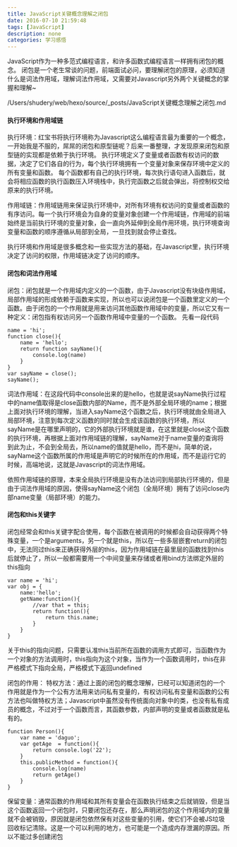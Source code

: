 ```yaml
---
title: JavaScript关键概念理解之闭包
date: 2016-07-10 21:59:48
tags: [JavaScript]
description: none
categories: 学习感悟
---
```


JavaScript作为一种多范式编程语言，和许多函数式编程语言一样拥有闭包的概念。
闭包是一个老生常谈的问题，前端面试必问，要理解闭包的原理，必须知道什么是词法作用域，理解词法作用域，又需要对Javascript另外两个关键概念的掌握和理解~

<!--more-->
/Users/shudery/web/hexo/source/_posts/JavaScript关键概念理解之闭包.md
#### 执行环境和作用域链
执行环境：红宝书将执行环境称为Javascript这么编程语言最为重要的一个概念，一开始我是不服的，屌屌的闭包和原型链呢？后来一番整理，才发现原来闭包和原型链的实现都是依赖于执行环境。
执行环境定义了变量或者函数有权访问的数据，决定了它们各自的行为，每个执行环境拥有一个变量对象来保存环境中定义的所有变量和函数。
每个函数都有自己的执行环境，每次执行语句进入函数后，就会将相应函数的执行函数压入环境栈中，执行完函数之后就会弹出，将控制权交给原来的执行环境。

作用域链：作用域链用来保证执行环境中，对所有环境有权访问的变量或者函数的有序访问。每一个执行环境会为自身的变量对象创建一个作用域链，作用域的前端始终是当前执行环境的变量对象，会一直向外延伸到全局作用环境，执行环境查询变量和函数的顺序遵循从局部到全局，一旦找到就会停止查找。

执行环境和作用域是很多概念和一些实现方法的基础，在Javascript里，执行环境决定了访问的权限，作用域链决定了访问的顺序。

#### 闭包和词法作用域
闭包：闭包就是一个作用域内定义的一个函数，由于Javascript没有块级作用域，局部作用域的形成依赖于函数来实现，所以也可以说闭包是一个函数里定义的一个函数。由于闭包的一个作用就是用来访问其他函数作用域中的变量，所以它又有一种定义：闭包指有权访问另一个函数作用域中变量的一个函数。
先看一段代码
```
name = 'hi';
function close(){
    name = 'hello';
    return function sayName(){
        console.log(name)
    }
}
var sayName = close();
sayName();
```
词法作用域：在这段代码中console出来的是hello，也就是说sayName执行过程中的name值取得是close函数内部的Name，而不是外部全局环境的name；根据上面对执行环境的理解，当进入sayName这个函数之后，执行环境就由全局进入局部环境，注意到每次定义函数的同时就会生成该函数的执行环境，所以sayName是在哪里声明的，它的外部执行环境就是谁，在这里就是close这个函数的执行环境，再根据上面对作用域链的理解，sayName对于name变量的查询将到此为止，不会到全局去，所以name的值就是hello，而不是hi，简单的说，sayName这个函数所属的作用域是声明它的时候所在的作用域，而不是运行它的时候，高端地说，这就是Javascript的词法作用域。

依照作用域链的原理，本来全局执行环境是没有办法访问到局部执行环境的，但是由于词法作用域的原因，使得sayName这个闭包（全局环境）拥有了访问close内部name变量（局部环境）的能力。

#### 闭包和this关键字
闭包经常会和this关键字配合使用，每个函数在被调用的时候都会自动获得两个特殊变量，一个是arguments，另一个就是this，所以在一些多层嵌套return的闭包中，无法同过this来正确获得外层的this，因为作用域链在最里层的函数找到this后就停止了，所以一般都需要用一个中间变量来存储或者用bind方法绑定外层的this指向
```
var name = 'hi';
var obj = {
    name:'hello';
    getName:function(){
        //var that = this;
        return function(){
            return this.name;
        }
    }
}
```
关于this的指向问题，只需要认准this当前所在函数的调用方式即可，当函数作为一个对象的方法调用时，this指向为这个对象，当作为一个函数调用时，this在非严格模式下指向全局，严格模式下返回undefined

闭包的作用：
特权方法：通过上面的闭包的概念理解，已经可以知道闭包的一个作用就是作为一个公有方法用来访问私有变量的，有权访问私有变量和函数的公有方法也叫做特权方法；Javascript中虽然没有传统面向对象中的类，也没有私有成员的概念，不过对于一个函数而言，其函数参数，内部声明的变量或者函数就是私有的。
```
function Person(){
    var name = 'daguo';
    var getAge  = function(){
        return console.log('22');
    }
    this.publicMethod = function(){
        console.log(name)
        return getAge()
    }
}
```
保留变量：通常函数的作用域和其所有变量会在函数执行结束之后就销毁，但是当这个函数返回一个闭包时，只要闭包还存在，那么声明闭包的这个作用域内的变量就不会被销毁，原因就是闭包依然保有对这些变量的引用，使它们不会被JS垃圾回收标记清除。这是一个可以利用的地方，也可能是一个造成内存泄漏的原因。所以不能过多创建闭包









